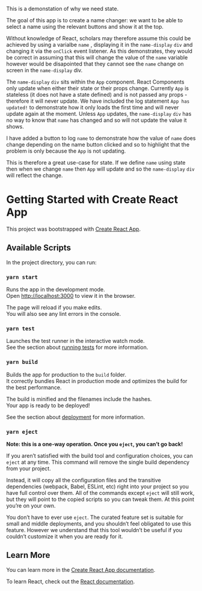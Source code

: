 This is a demonstation of why we need state. 

The goal of this app is to create a name changer: we want to be able to select a name using the relevant buttons and show it at the top.

Without knowledge of React, scholars may therefore assume this could be achieved by using a varialbe `name` , displaying it in the `name-display` `div` and changing it via the `onClick` event listener. As this demonstrates, they would be correct in assuming that this will change the value of the `name` variable however would be disapointed that they cannot see the `name` change on screen in the `name-display` div. 

The `name-display` `div` sits within the `App` component. React Components only update when either their state or their props change. Currently `App` is stateless (it does not have a state defined) and is not passed any props - therefore it will never update. We have included the log statement `App has updated!` to demonstrate how it only loads the first time and will never update again at the moment. Unless `App` updates, the `name-display` `div` has no way to know that `name` has changed and so will not update the value it shows. 

I have added a button to log `name` to demonstrate how the value of `name` does change depending on the name button clicked and so to highlight that the problem is only because the `App` is not updating.

This is therefore a great use-case for state. If we define `name` using state then when we change `name` then `App` will update and so the `name-display` `div` will reflect the change. 


# Getting Started with Create React App

This project was bootstrapped with [Create React App](https://github.com/facebook/create-react-app).

## Available Scripts

In the project directory, you can run:

### `yarn start`

Runs the app in the development mode.\
Open [http://localhost:3000](http://localhost:3000) to view it in the browser.

The page will reload if you make edits.\
You will also see any lint errors in the console.

### `yarn test`

Launches the test runner in the interactive watch mode.\
See the section about [running tests](https://facebook.github.io/create-react-app/docs/running-tests) for more information.

### `yarn build`

Builds the app for production to the `build` folder.\
It correctly bundles React in production mode and optimizes the build for the best performance.

The build is minified and the filenames include the hashes.\
Your app is ready to be deployed!

See the section about [deployment](https://facebook.github.io/create-react-app/docs/deployment) for more information.

### `yarn eject`

**Note: this is a one-way operation. Once you `eject`, you can’t go back!**

If you aren’t satisfied with the build tool and configuration choices, you can `eject` at any time. This command will remove the single build dependency from your project.

Instead, it will copy all the configuration files and the transitive dependencies (webpack, Babel, ESLint, etc) right into your project so you have full control over them. All of the commands except `eject` will still work, but they will point to the copied scripts so you can tweak them. At this point you’re on your own.

You don’t have to ever use `eject`. The curated feature set is suitable for small and middle deployments, and you shouldn’t feel obligated to use this feature. However we understand that this tool wouldn’t be useful if you couldn’t customize it when you are ready for it.

## Learn More

You can learn more in the [Create React App documentation](https://facebook.github.io/create-react-app/docs/getting-started).

To learn React, check out the [React documentation](https://reactjs.org/).
